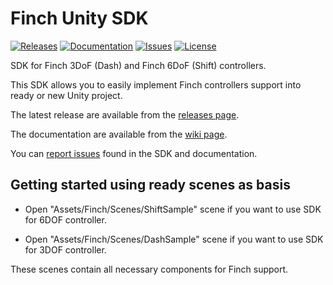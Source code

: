 # Finch Unity SDK

[![Releases](https://img.shields.io/github/release/FinchTechnologies/FinchUnitySDK.svg)](https://github.com/FinchTechnologies/FinchUnitySDK/releases)
[![Documentation](https://img.shields.io/badge/documentation-wiki-green.svg)](https://github.com/FinchTechnologies/FinchUnitySDK/wiki)
[![Issues](https://img.shields.io/github/issues/FinchTechnologies/FinchUnitySDK.svg)](https://github.com/FinchTechnologies/FinchUnitySDK/issues)
[![License](https://img.shields.io/github/license/FinchTechnologies/FinchUnitySDK.svg)](LICENSE)

SDK for Finch 3DoF (Dash) and Finch 6DoF (Shift) controllers. 

This SDK allows you to easily implement Finch controllers support into ready or new Unity project.

The latest release are available from the [releases page](https://github.com/FinchTechnologies/FinchUnitySDK/releases).

The documentation are available from the [wiki page](https://github.com/FinchTechnologies/FinchUnitySDK/wiki).

You can [report issues](https://github.com/FinchTechnologies/FinchUnitySDK/issues) found in the SDK and documentation.

## Getting started using ready scenes as basis

* Open "Assets/Finch/Scenes/ShiftSample" scene if you want to use SDK for 6DOF controller.

* Open "Assets/Finch/Scenes/DashSample" scene if you want to use SDK for 3DOF controller.

These scenes contain all necessary components for Finch support.

